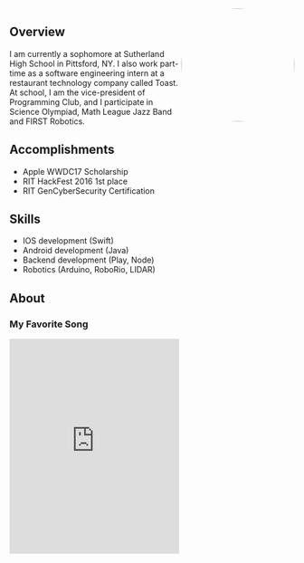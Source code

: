 <img src="https://avatars1.githubusercontent.com/u/9156815?v=4&s=400&u=ba94d583f48f076be4b58109662fbc425a4f5cc5" width="200" height="200" style="border-radius:50%;overflow:hidden" scrolling="no" frameborder="10" allowTransparency="true" align="right">

## Overview  
I am currently a sophomore at Sutherland High School in Pittsford, NY. I also work part-time as a software engineering intern at a restaurant technology company called Toast. At school, I am the vice-president of Programming Club, and I participate in Science Olympiad, Math League Jazz Band and FIRST Robotics.

## Accomplishments  
* Apple WWDC17 Scholarship
* RIT HackFest 2016 1st place
* RIT GenCyberSecurity Certification

## Skills
* IOS development (Swift)
* Android development (Java)
* Backend development (Play, Node)
* Robotics (Arduino, RoboRio, LIDAR)

## About
### My Favorite Song
<iframe src="https://open.spotify.com/embed/track/1qHiDbTJI7GB62W3BBFigx" width="300" height="380" frameborder="0" allowtransparency="true"></iframe>
